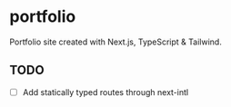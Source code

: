 # portfolio

Portfolio site created with Next.js, TypeScript & Tailwind.

## TODO

- [ ] Add statically typed routes through next-intl
